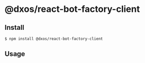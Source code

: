 # @dxos/react-bot-factory-client

## Install

```
$ npm install @dxos/react-bot-factory-client
```

## Usage

